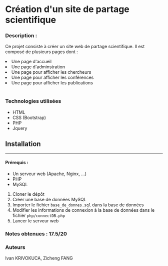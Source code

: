 # Création d'un site de partage scientifique
### Description :
Ce projet consiste à créer un site web de partage scientifique. Il est composé de plusieurs pages dont :
<li> Une page d'accueil </li>
<li> Une page d'adminstration </li>
<li> Une page pour afficher les chercheurs </li> 
<li> Une page pour afficher les conférences </li> 
<li> Une page pour afficher les publications </li>
<br>

### Technologies utilisées
- HTML
- CSS (Bootstrap)
- PHP
- Jquery


## Installation
___
#### Prérequis :
- Un serveur web (Apache, Nginx, ...)
- PHP
- MySQL

1. Cloner le dépôt
2. Créer une base de données MySQL
3. Importer le fichier `base_de_donnes.sql` dans la base de données
4. Modifier les informations de connexion à la base de données dans le fichier `php/connectDB.php`
5. Lancer le serveur web

### Notes obtenues : 17.5/20
### Auteurs
Ivan KRIVOKUCA, Zicheng FANG